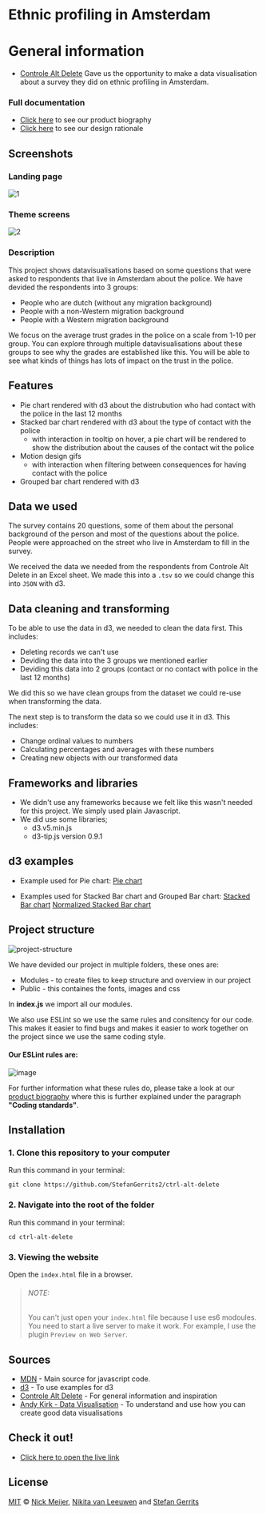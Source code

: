 # Ethnic profiling in Amsterdam

# General information

* [Controle Alt Delete](https://controlealtdelete.nl/) Gave us the opportunity to make a data visualisation about a survey they did on ethnic profiling in Amsterdam.

### Full documentation

* [Click here]() to see our product biography
* [Click here]() to see our design rationale

## Screenshots

### Landing page
![1](https://user-images.githubusercontent.com/45566396/72608412-e4e36300-3922-11ea-803e-f77c802f0690.png)

### Theme screens
![2](https://user-images.githubusercontent.com/45566396/72608582-4572a000-3923-11ea-8c09-6d9de5056ae3.png)

### Description

This project shows datavisualisations based on some questions that were asked to respondents that live in Amsterdam about the police. We have devided the respondents into 3 groups:
* People who are dutch (without any migration background)
* People with a non-Western migration background
* People with a Western migration background

We focus on the average trust grades in the police on a scale from 1-10 per group. You can explore through multiple datavisualisations about these groups to see why the grades are established like this. You will be able to see what kinds of things has lots of impact on the trust in the police.

## Features

* Pie chart rendered with d3 about the distrubution who had contact with the police in the last 12 months
* Stacked bar chart rendered with d3 about the type of contact with the police
    * with interaction in tooltip on hover, a pie chart will be rendered to show the distribution about the causes of the contact wit the police
* Motion design gifs 
    * with interaction when filtering between consequences for having contact with the police
* Grouped bar chart rendered with d3

## Data we used

The survey contains 20 questions, some of them about the personal background of the person and most of the questions about the police. People were approached on the street who live in Amsterdam to fill in the survey.

We received the data we needed from the respondents from Controle Alt Delete in an Excel sheet. We made this into a `.tsv` so we could change this into `JSON` with d3.

## Data cleaning and transforming

To be able to use the data in d3, we needed to clean the data first. This includes:
* Deleting records we can't use
* Deviding the data into the 3 groups we mentioned earlier
* Deviding this data into 2 groups (contact or no contact with police in the last 12 months)

We did this so we have clean groups from the dataset we could re-use when transforming the data.

The next step is to transform the data so we could use it in d3. This includes:

* Change ordinal values to numbers
* Calculating percentages and averages with these numbers
* Creating new objects with our transformed data

## Frameworks and libraries

* We didn't use any frameworks because we felt like this wasn't needed for this project. We simply used plain Javascript.
* We did use some libraries;
    * d3.v5.min.js
    * d3-tip.js version 0.9.1

## d3 examples

* Example used for Pie chart:
[Pie chart](https://observablehq.com/@d3/pie-chart)

* Examples used for Stacked Bar chart and Grouped Bar chart:
[Stacked Bar chart](https://observablehq.com/@d3/stacked-bar-chart)
[Normalized Stacked Bar chart](https://observablehq.com/@d3/stacked-normalized-horizontal-bar)


## Project structure

![project-structure](https://user-images.githubusercontent.com/45566396/72612976-98058980-392e-11ea-8267-c5e6b050d0ed.png)

We have devided our project in multiple folders, these ones are:
* Modules - to create files to keep structure and overview in our project
* Public - this containes the fonts, images and css

In **index.js** we import all our modules.

We also use ESLint so we use the same rules and consitency for our code. This makes it easier to find bugs and makes it easier to work together on the project since we use the same coding style.

#### Our ESLint rules are:

![image](https://user-images.githubusercontent.com/45566396/72613363-97212780-392f-11ea-838d-c76eaa51f943.png)

For further information what these rules do, please take a look at our [product biography]() where this is further explained under the paragraph **"Coding standards"**.


## Installation

### 1. Clone this repository to your computer
Run this command in your terminal:

`git clone https://github.com/StefanGerrits2/ctrl-alt-delete`
### 2. Navigate into the root of the folder
Run this command in your terminal:

`cd ctrl-alt-delete`

### 3. Viewing the website
Open the `index.html` file in a browser.

>
> ###### NOTE:
> You can't just open your `index.html` file because I use es6 modoules. You need to start a live server to make it work. For example, I use the plugin `Preview on Web Server`.

## Sources

* [MDN](https://developer.mozilla.org/nl/) - Main source for javascript code.
* [d3](https://d3js.org/) - To use examples for d3
* [Controle Alt Delete](https://controlealtdelete.nl/) - For general information and inspiration
* [Andy Kirk - Data Visualisation](https://www.bol.com/nl/f/data-visualisation/9200000037335441/) - To understand and use how you can create good data visualisations

## Check it out!

* [Click here to open the live link](https://stefangerrits2.github.io/ctrl-alt-delete/)

## License

[MIT](https://github.com/StefanGerrits2/ctrl-alt-delete/blob/master/LICENSE.txt) © [Nick Meijer](https://github.com/CountNick), [Nikita van Leeuwen](https://nikitavanleeuwen.wixsite.com/portfolio-cv) and [Stefan Gerrits](https://github.com/StefanGerrits2)